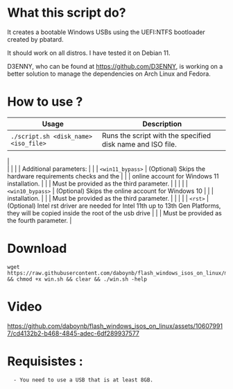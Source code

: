 # What this script do?
It creates a bootable Windows USBs using the UEFI:NTFS bootloader created by pbatard.

It should work on all distros. I have tested it on Debian 11. 

D3ENNY, who can be found at https://github.com/D3ENNY, is working on a better solution to manage the dependencies on Arch Linux and Fedora.

# How to use ?

| Usage                                | Description                                                |
|--------------------------------------|------------------------------------------------------------|
| `./script.sh <disk_name> <iso_file>` | Runs the script with the specified disk name and ISO file. |
|                
|                                      |                                                            |
| Additional parameters:               |                                                            |
| `<win11_bypass>`                     | (Optional) Skips the hardware requirements checks and the  |
|                                      | online account for Windows 11 installation.                |
|                                      | Must be provided as the third parameter.                    |
|                                      |                                                            |
| `<win10_bypass>`                     | (Optional) Skips the online account for Windows 10         |
|                                      | installation.                                              |
|                                      | Must be provided as the third parameter.                    |
|                                      |                                                            |
| `<rst>`                              | (Optional) Intel rst driver are needed for Intel 11th up to 13th Gen Platforms, they will be copied inside the root of the usb drive                                                |
|                                      | Must be provided as the fourth parameter.                   |

# Download 
           
    wget https://raw.githubusercontent.com/daboynb/flash_windows_isos_on_linux/main/win.sh && chmod +x win.sh && clear && ./win.sh -help
# Video

https://github.com/daboynb/flash_windows_isos_on_linux/assets/106079917/cd4132b2-b468-4845-adec-6df289937577

# Requisistes :

      - You need to use a USB that is at least 8GB.
